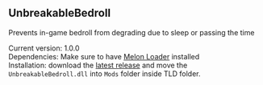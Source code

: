 ## UnbreakableBedroll
Prevents in-game bedroll from degrading due to sleep or passing the time

Current version: 1.0.0\
Dependencies: Make sure to have [Melon Loader](https://github.com/LavaGang/MelonLoader/releases) installed\
Installation: download the [latest release](https://github.com/filadog/TheLongDarkMods/releases/tag/UnbreakableBedroll1.0.1) and move the <code>UnbreakableBedroll.dll</code> into <code>Mods</code> folder inside TLD folder.
